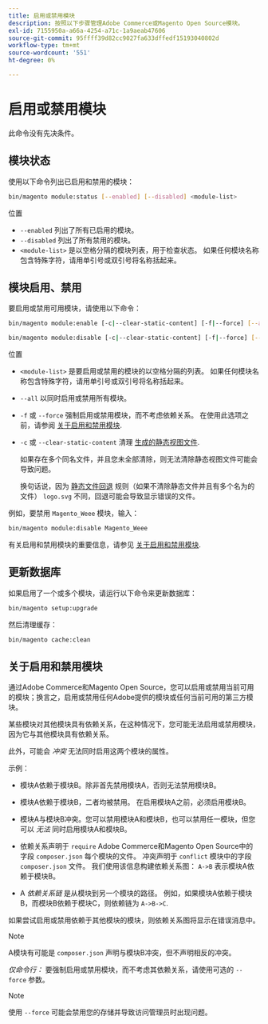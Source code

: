 ```yaml
---
title: 启用或禁用模块
description: 按照以下步骤管理Adobe Commerce或Magento Open Source模块。
exl-id: 7155950a-a66a-4254-a71c-1a9aeab47606
source-git-commit: 95ffff39d82cc9027fa633dffedf15193040802d
workflow-type: tm+mt
source-wordcount: '551'
ht-degree: 0%

---
```


# 启用或禁用模块

此命令没有先决条件。

## 模块状态

使用以下命令列出已启用和禁用的模块：

```bash
bin/magento module:status [--enabled] [--disabled] <module-list>
```

位置

* `--enabled` 列出了所有已启用的模块。
* `--disabled` 列出了所有禁用的模块。
* `<module-list>` 是以空格分隔的模块列表，用于检查状态。 如果任何模块名称包含特殊字符，请用单引号或双引号将名称括起来。

## 模块启用、禁用

要启用或禁用可用模块，请使用以下命令：

```bash
bin/magento module:enable [-c|--clear-static-content] [-f|--force] [--all] <module-list>
```

```bash
bin/magento module:disable [-c|--clear-static-content] [-f|--force] [--all] <module-list>
```

位置

* `<module-list>` 是要启用或禁用的模块的以空格分隔的列表。 如果任何模块名称包含特殊字符，请用单引号或双引号将名称括起来。
* `--all` 以同时启用或禁用所有模块。
* `-f` 或 `--force` 强制启用或禁用模块，而不考虑依赖关系。 在使用此选项之前，请参阅 [关于启用和禁用模块](#about-enabling-and-disabling-modules).
* `-c` 或 `--clear-static-content` 清理 [生成的静态视图文件](../../configuration/cli/static-view-file-deployment.md).

   如果存在多个同名文件，并且您未全部清除，则无法清除静态视图文件可能会导致问题。

   换句话说，因为 [静态文件回退](../../configuration/cli/static-view-file-deployment.md) 规则（如果不清除静态文件并且有多个名为的文件） `logo.svg` 不同，回退可能会导致显示错误的文件。

例如，要禁用 `Magento_Weee` 模块，输入：

```bash
bin/magento module:disable Magento_Weee
```

有关启用和禁用模块的重要信息，请参见 [关于启用和禁用模块](#about-enabling-and-disabling-modules).

## 更新数据库

如果启用了一个或多个模块，请运行以下命令来更新数据库：

```bash
bin/magento setup:upgrade
```

然后清理缓存：

```bash
bin/magento cache:clean
```

## 关于启用和禁用模块

通过Adobe Commerce和Magento Open Source，您可以启用或禁用当前可用的模块；换言之，启用或禁用任何Adobe提供的模块或任何当前可用的第三方模块。

某些模块对其他模块具有依赖关系，在这种情况下，您可能无法启用或禁用模块，因为它与其他模块具有依赖关系。

此外，可能会 *冲突* 无法同时启用这两个模块的属性。

示例：

* 模块A依赖于模块B。除非首先禁用模块A，否则无法禁用模块B。

* 模块A依赖于模块B，二者均被禁用。 在启用模块A之前，必须启用模块B。

* 模块A与模块B冲突。您可以禁用模块A和模块B，也可以禁用任一模块，但您可以 *无法* 同时启用模块A和模块B。

* 依赖关系声明于 `require` Adobe Commerce和Magento Open Source中的字段 `composer.json` 每个模块的文件。 冲突声明于 `conflict` 模块中的字段 `composer.json` 文件。 我们使用该信息构建依赖关系图： `A->B` 表示模块A依赖于模块B。

* A *依赖关系链* 是从模块到另一个模块的路径。 例如，如果模块A依赖于模块B，而模块B依赖于模块C，则依赖链为 `A->B->C`.

如果尝试启用或禁用依赖于其他模块的模块，则依赖关系图将显示在错误消息中。

>[!NOTE]
>
>A模块有可能是 `composer.json` 声明与模块B冲突，但不声明相反的冲突。

*仅命令行：* 要强制启用或禁用模块，而不考虑其依赖关系，请使用可选的 `--force` 参数。

>[!NOTE]
>
>使用 `--force` 可能会禁用您的存储并导致访问管理员时出现问题。
